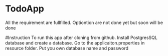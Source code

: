 # TodoApp
All the requirement are fullfilled. Optiontion are not done yet but soon will be done

#Instruction 
To run this app after cloning from github. Install PostgresSQL database and create a database. 
Go to the applicaiton.properties in resource folder. Put you own database name and password
